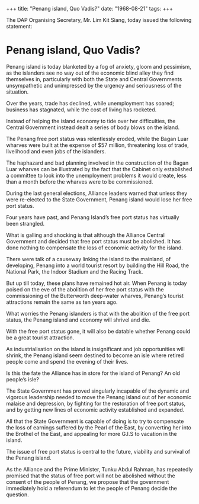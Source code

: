 +++ 
title: "Penang island, Quo Vadis?"
date: "1968-08-21"
tags:
+++

The DAP Organising Secretary, Mr. Lim Kit Siang, today issued the following statement:

# Penang island, Quo Vadis?

Penang island is today blanketed by a fog of anxiety, gloom and pessimism, as the islanders see no way out of the economic blind alley they find themselves in, particularly with both the State and Central Governments unsympathetic and unimpressed by the urgency and seriousness of the situation.

Over the years, trade has declined, while unemployment has soared; business has stagnated, while the cost of living has rocketed.</u>

Instead of helping the island economy to tide over her difficulties, the Central Government instead dealt a series of body blows on the island.

The Penang free port status was relentlessly eroded, while the Bagan Luar wharves were built at the expense of $57 million, threatening loss of trade, livelihood and even jobs of the islanders.

The haphazard and bad planning involved in the construction of the Bagan Luar wharves can be illustrated by the fact that the Cabinet only established a committee to look into the unemployment problems it would create, less than a month before the wharves were to be commissioned.

During the last general elections, Alliance leaders warned that unless they were re-elected to the State Government, Penang island would lose her free port status.

Four years have past, and Penang Island’s free port status has virtually been strangled.

What is galling and shocking is that although the Alliance Central Government and decided that free port status must be abolished. It has done nothing to compensate the loss of economic activity for the island.

There were talk of a causeway linking the island to the mainland, of developing, Penang into a world tourist resort by building the Hill Road, the National Park, the Indoor Stadium and the Racing Track.

But up till today, these plans have remained hot air. When Penang is today poised on the eve of the abolition of her free port status with the commissioning of the Butterworth deep-water wharves, Penang’s tourist attractions remain the same as ten years ago.

What worries the Penang islanders is that with the abolition of the free port status, the Penang island and economy will shrivel and die.

With the free port status gone, it will also be datable whether Penang could be a great tourist attraction.

As industrialisation on the island is insignificant and job opportunities will shrink, the Penang island seem destined to become an isle where retired people come and spend the evening of their lives.

Is this the fate the Alliance has in store for the island of Penang? An old people’s isle?

The State Government has proved singularly incapable of the dynamic and vigorous leadership needed to move the Penang island out of her economic malaise and depression, by fighting for the restoration of free port status, and by getting new lines of economic activity established and expanded.

All that the State Government is capable of doing is to try to compensate the loss of earnings suffered by the Pearl of the East, by converting her into the Brothel of the East, and appealing for more G.I.S to vacation in the island.

The issue of free port status is central to the future, viability and survival of the Penang island.

As the Alliance and the Prime Minister, Tunku Abdul Rahman, has repeatedly promised that the status of free port will not be abolished without the consent of the people of Penang, we propose that the government immediately hold a referendum to let the people of Penang decide the question.
 
